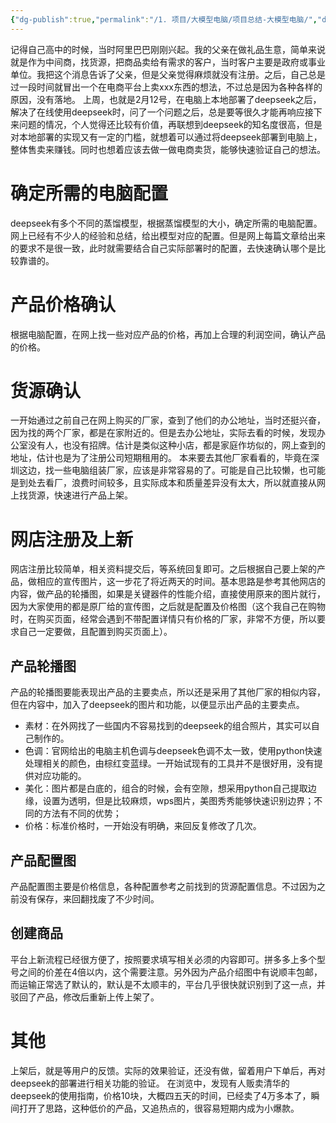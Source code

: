 ```yaml
---
{"dg-publish":true,"permalink":"/1. 项目/大模型电脑/项目总结-大模型电脑/","dgPassFrontmatter":true,"created":"2025-02-18T19:58:33.832+08:00","updated":"2025-02-18T22:01:43.595+08:00"}
---
```


记得自己高中的时候，当时阿里巴巴刚刚兴起。我的父亲在做礼品生意，简单来说就是作为中间商，找货源，把商品卖给有需求的客户，当时客户主要是政府或事业单位。我把这个消息告诉了父亲，但是父亲觉得麻烦就没有注册。之后，自己总是过一段时间就冒出一个在电商平台上卖xxx东西的想法，不过总是因为各种各样的原因，没有落地。
上周，也就是2月12号，在电脑上本地部署了deepseek之后，解决了在线使用deepseek时，问了一个问题之后，总是要等很久才能再响应接下来问题的情况，个人觉得还比较有价值，再联想到deepseek的知名度很高，但是对本地部署的实现又有一定的门槛，就想着可以通过将deepseek部署到电脑上，整体售卖来赚钱。同时也想着应该去做一做电商卖货，能够快速验证自己的想法。

# 确定所需的电脑配置
deepseek有多个不同的蒸馏模型，根据蒸馏模型的大小，确定所需的电脑配置。网上已经有不少人的经验和总结，给出模型对应的配置。但是网上每篇文章给出来的要求不是很一致，此时就需要结合自己实际部署时的配置，去快速确认哪个是比较靠谱的。
# 产品价格确认
根据电脑配置，在网上找一些对应产品的价格，再加上合理的利润空间，确认产品的价格。
# 货源确认
一开始通过之前自己在网上购买的厂家，查到了他们的办公地址，当时还挺兴奋，因为找的两个厂家，都是在家附近的。但是去办公地址，实际去看的时候，发现办公室没有人，也没有招牌。估计是类似这种小店，都是家庭作坊似的，网上查到的地址，估计也是为了注册公司短期租用的。
本来要去其他厂家看看的，毕竟在深圳这边，找一些电脑组装厂家，应该是非常容易的了。可能是自己比较懒，也可能是到处去看厂，浪费时间较多，且实际成本和质量差异没有太大，所以就直接从网上找货源，快速进行产品上架。
# 网店注册及上新
网店注册比较简单，相关资料提交后，等系统回复即可。之后根据自己要上架的产品，做相应的宣传图片，这一步花了将近两天的时间。基本思路是参考其他网店的内容，做产品的轮播图，如果是关键器件的性能介绍，直接使用原来的图片就行，因为大家使用的都是原厂给的宣传图，之后就是配置及价格图（这个我自己在购物时，在购买页面，经常会遇到不带配置详情只有价格的厂家，非常不方便，所以要求自己一定要做，且配置到购买页面上）。
## 产品轮播图
产品的轮播图要能表现出产品的主要卖点，所以还是采用了其他厂家的相似内容，但在内容中，加入了deepseek的图片和功能，以便显示出产品的主要卖点。
- 素材：在外网找了一些国内不容易找到的deepseek的组合照片，其实可以自己制作的。
- 色调：官网给出的电脑主机色调与deepseek色调不太一致，使用python快速处理相关的颜色，由棕红变蓝绿。一开始试现有的工具并不是很好用，没有提供对应功能的。
- 美化：图片都是白底的，组合的时候，会有空隙，想采用python自己提取边缘，设置为透明，但是比较麻烦，wps图片，美图秀秀能够快速识别边界；不同的方法有不同的优势；
- 价格：标准价格时，一开始没有明确，来回反复修改了几次。
## 产品配置图
产品配置图主要是价格信息，各种配置参考之前找到的货源配置信息。不过因为之前没有保存，来回翻找废了不少时间。
## 创建商品
平台上新流程已经很方便了，按照要求填写相关必须的内容即可。拼多多上多个型号之间的价差在4倍以内，这个需要注意。另外因为产品介绍图中有说顺丰包邮，而运输正常选了默认的，默认是不太顺丰的，平台几乎很快就识别到了这一点，并驳回了产品，修改后重新上传上架了。
# 其他
上架后，就是等用户的反馈。实际的效果验证，还没有做，留着用户下单后，再对deepseek的部署进行相关功能的验证。
在浏览中，发现有人贩卖清华的deepseek的使用指南，价格10块，大概四五天的时间，已经卖了4万多本了，瞬间打开了思路，这种低价的产品，又追热点的，很容易短期内成为小爆款。

